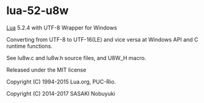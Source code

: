 lua-52-u8w
======

[Lua](https://www.lua.org/) 5.2.4 with UTF-8 Wrapper for Windows

Converting from UTF-8 to UTF-16(LE) and vice versa at Windows API and C runtime functions.

See lu8w.c and lu8w.h source files, and U8W_H macro.

Released under the MIT license

Copyright (C) 1994-2015 Lua.org, PUC-Rio.

Copyright (C) 2014-2017 SASAKI Nobuyuki
